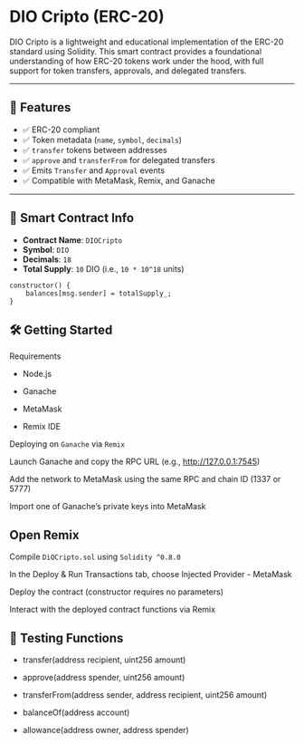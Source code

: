 #  DIO Cripto (ERC-20)

DIO Cripto is a lightweight and educational implementation of the ERC-20 standard using Solidity. 
This smart contract provides a foundational understanding of how ERC-20 tokens work under the hood, with full support for token transfers, approvals, and delegated transfers.

---

## 🚀 Features

- ✅ ERC-20 compliant
- ✅ Token metadata (`name`, `symbol`, `decimals`)
- ✅ `transfer` tokens between addresses
- ✅ `approve` and `transferFrom` for delegated transfers
- ✅ Emits `Transfer` and `Approval` events
- ✅ Compatible with MetaMask, Remix, and Ganache

---

## 🔧 Smart Contract Info

- **Contract Name**: `DIOCripto`
- **Symbol**: `DIO`
- **Decimals**: `18`
- **Total Supply**: `10` DIO (i.e., `10 * 10^18` units)

```solidity
constructor() {
    balances[msg.sender] = totalSupply_;
}

```
## 🛠️ Getting Started

Requirements

* Node.js

* Ganache

* MetaMask

* Remix IDE

Deploying on `Ganache` via `Remix`

Launch Ganache and copy the RPC URL (e.g., http://127.0.0.1:7545)

Add the network to MetaMask using the same RPC and chain ID (1337 or 5777)

Import one of Ganache’s private keys into MetaMask


## Open Remix

Compile `DiOCripto.sol` using `Solidity ^0.8.0`

In the Deploy & Run Transactions tab, choose Injected Provider - MetaMask

Deploy the contract (constructor requires no parameters)

Interact with the deployed contract functions via Remix

## 🧪 Testing Functions

- transfer(address recipient, uint256 amount)

- approve(address spender, uint256 amount)

- transferFrom(address sender, address recipient, uint256 amount)

- balanceOf(address account)

- allowance(address owner, address spender)
